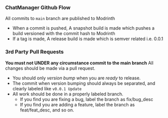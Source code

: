 ### ChatManager Github Flow
All commits to `main` branch are published to Modrinth
 * When a commit is pushed, A snapshot build is made which pushes a build versioned with the commit hash to Modrinth
 * If a tag is made, A release build is made which is semver related i.e. 0.0.1

### 3rd Party Pull Requests
**You must not UNDER any circumstance commit to the main branch** All changes should be made via a pull request.

* You should only *version bump* when you are *ready* to release.
* The commit when version bumping should always be separated, and clearly labeled like `v0.0.1 Update`
* All work should be done in a properly labeled branch.
  * If you find you are fixing a bug, label the branch as fix/bug_desc
  * If you find you are adding a feature, label the branch as feat/feat_desc, and so on.